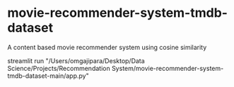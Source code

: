 # movie-recommender-system-tmdb-dataset
A content based movie recommender system using cosine similarity


streamlit run "/Users/omgajipara/Desktop/Data Science/Projects/Recommendation System/movie-recommender-system-tmdb-dataset-main/app.py"
